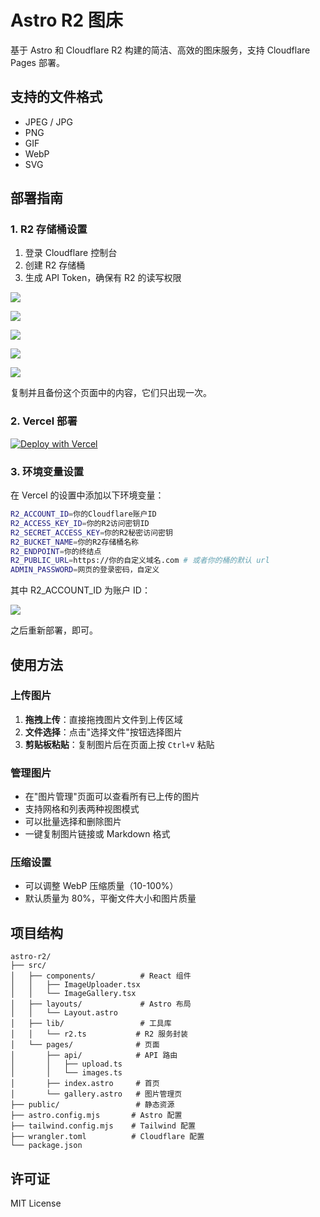 # Astro R2 图床

基于 Astro 和 Cloudflare R2 构建的简洁、高效的图床服务，支持 Cloudflare Pages 部署。

## 支持的文件格式

- JPEG / JPG
- PNG
- GIF
- WebP
- SVG

## 部署指南

### 1. R2 存储桶设置

1. 登录 Cloudflare 控制台
2. 创建 R2 存储桶
3. 生成 API Token，确保有 R2 的读写权限

![](https://picr2.axi404.top/1754991977043_image.webp)

![](https://picr2.axi404.top/1754992057042_image.webp)

![](https://picr2.axi404.top/1754992118194_image.webp)

![](https://picr2.axi404.top/1754992181237_image.webp)

![](https://picr2.axi404.top/1754992252450_image.webp)

复制并且备份这个页面中的内容，它们只出现一次。

### 2. Vercel 部署

[![Deploy with Vercel](https://vercel.com/button)](https://vercel.com/new/clone?repository=https://github.com/Axi404/astro-r2)

### 3. 环境变量设置

在 Vercel 的设置中添加以下环境变量：

```bash
R2_ACCOUNT_ID=你的Cloudflare账户ID
R2_ACCESS_KEY_ID=你的R2访问密钥ID
R2_SECRET_ACCESS_KEY=你的R2秘密访问密钥
R2_BUCKET_NAME=你的R2存储桶名称
R2_ENDPOINT=你的终结点
R2_PUBLIC_URL=https://你的自定义域名.com # 或者你的桶的默认 url
ADMIN_PASSWORD=网页的登录密码，自定义
```

其中 R2_ACCOUNT_ID 为账户 ID：

![](https://picr2.axi404.top/1754992463308_image.webp)

之后重新部署，即可。

## 使用方法

### 上传图片

1. **拖拽上传**：直接拖拽图片文件到上传区域
2. **文件选择**：点击"选择文件"按钮选择图片
3. **剪贴板粘贴**：复制图片后在页面上按 `Ctrl+V` 粘贴

### 管理图片

- 在"图片管理"页面可以查看所有已上传的图片
- 支持网格和列表两种视图模式
- 可以批量选择和删除图片
- 一键复制图片链接或 Markdown 格式

### 压缩设置

- 可以调整 WebP 压缩质量（10-100%）
- 默认质量为 80%，平衡文件大小和图片质量

## 项目结构

```
astro-r2/
├── src/
│   ├── components/          # React 组件
│   │   ├── ImageUploader.tsx
│   │   └── ImageGallery.tsx
│   ├── layouts/             # Astro 布局
│   │   └── Layout.astro
│   ├── lib/                 # 工具库
│   │   └── r2.ts           # R2 服务封装
│   └── pages/              # 页面
│       ├── api/            # API 路由
│       │   ├── upload.ts
│       │   └── images.ts
│       ├── index.astro     # 首页
│       └── gallery.astro   # 图片管理页
├── public/                 # 静态资源
├── astro.config.mjs       # Astro 配置
├── tailwind.config.mjs    # Tailwind 配置
├── wrangler.toml          # Cloudflare 配置
└── package.json
```

## 许可证

MIT License